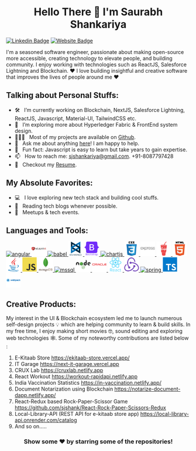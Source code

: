 <h1 align="center"> Hello There 👋 I'm Saurabh Shankariya </h1>

[![Linkedin Badge](https://img.shields.io/badge/-LinkedIn-0e76a8?style=flat-square&logo=Linkedin&logoColor=white)](https://www.linkedin.com/in/saurabh-shankariya-a9127349)
[![Website Badge](https://img.shields.io/badge/Website-3b5998?style=flat-square&logo=google-chrome&logoColor=white)]([https://sjshank.me](https://sjshank.netlify.app/))

I'm a seasoned software engineer, passionate about making open-source more accessible, creating technology to elevate people, and building community. I enjoy working with technologies such as ReactJS, Salesforce Lightning and Blockchain. ❤️ I love building insightful and creative software that improves the lives of people around me ❤️

## Talking about Personal Stuffs:

- 🛠 &nbsp; I’m currently working on Blockchain, NextJS, Salesforce Lightning, ReactJS, Javascript, Material-UI, TailwindCSS etc.
- 🚀 &nbsp; I’m exploring more about Hyperledger Fabric & FrontEnd system design.
- 👨🏻‍💻 &nbsp; Most of my projects are available on [Github](https://github.com/sjshank).
- 💬 &nbsp; Ask me about anything [here](https://sjshank.me/#contact)! I am happy to help.
- 👾 &nbsp; Fun fact: Javascript is easy to learn but take years to gain expertise.
- 📫 &nbsp; How to reach me: sjshankariya@gmail.com. +91-8087797428
- 📝 &nbsp; Checkout my [Resume](https://sjshank.me/assets/Saurabh%20Shankariya%20CV.685b2498.pdf).

## My Absolute Favorites:

- 💻 &nbsp; I love exploring new tech stack and building cool stuffs.
- 📰 &nbsp; Reading tech blogs whenever possible.
- 🍕 &nbsp; Meetups & tech events.

## Languages and Tools:

<p align="left"> <a href="https://angular.io" target="_blank"> <img src="https://angular.io/assets/images/logos/angular/angular.svg" alt="angular" width="40" height="40"/> </a> <a href="https://angular.io" target="_blank"> <img src="https://raw.githubusercontent.com/devicons/devicon/master/icons/angularjs/angularjs-original-wordmark.svg" alt="angularjs" width="40" height="40"/> </a> <a href="https://babeljs.io/" target="_blank"> <img src="https://www.vectorlogo.zone/logos/babeljs/babeljs-icon.svg" alt="babel" width="40" height="40"/> </a> <a href="https://backbonejs.org" target="_blank"> <img src="https://raw.githubusercontent.com/devicons/devicon/master/icons/backbonejs/backbonejs-original-wordmark.svg" alt="backbonejs" width="40" height="40"/> </a> <a href="https://getbootstrap.com" target="_blank"> <img src="https://raw.githubusercontent.com/devicons/devicon/master/icons/bootstrap/bootstrap-plain-wordmark.svg" alt="bootstrap" width="40" height="40"/> </a> <a href="https://www.chartjs.org" target="_blank"> <img src="https://www.chartjs.org/media/logo-title.svg" alt="chartjs" width="40" height="40"/> </a> <a href="https://www.w3schools.com/css/" target="_blank"> <img src="https://raw.githubusercontent.com/devicons/devicon/master/icons/css3/css3-original-wordmark.svg" alt="css3" width="40" height="40"/> </a> <a href="https://expressjs.com" target="_blank"> <img src="https://raw.githubusercontent.com/devicons/devicon/master/icons/express/express-original-wordmark.svg" alt="express" width="40" height="40"/> </a> <a href="https://gulpjs.com" target="_blank"> <img src="https://raw.githubusercontent.com/devicons/devicon/master/icons/gulp/gulp-plain.svg" alt="gulp" width="40" height="40"/> </a> <a href="https://www.w3.org/html/" target="_blank"> <img src="https://raw.githubusercontent.com/devicons/devicon/master/icons/html5/html5-original-wordmark.svg" alt="html5" width="40" height="40"/> </a> <a href="https://www.java.com" target="_blank"> <img src="https://raw.githubusercontent.com/devicons/devicon/master/icons/java/java-original.svg" alt="java" width="40" height="40"/> </a> <a href="https://developer.mozilla.org/en-US/docs/Web/JavaScript" target="_blank"> <img src="https://raw.githubusercontent.com/devicons/devicon/master/icons/javascript/javascript-original.svg" alt="javascript" width="40" height="40"/> </a> <a href="https://www.mongodb.com/" target="_blank"> <img src="https://raw.githubusercontent.com/devicons/devicon/master/icons/mongodb/mongodb-original-wordmark.svg" alt="mongodb" width="40" height="40"/> </a> <a href="https://www.microsoft.com/en-us/sql-server" target="_blank"> <img src="https://www.svgrepo.com/show/303229/microsoft-sql-server-logo.svg" alt="mssql" width="40" height="40"/> </a> <a href="https://nodejs.org" target="_blank"> <img src="https://raw.githubusercontent.com/devicons/devicon/master/icons/nodejs/nodejs-original-wordmark.svg" alt="nodejs" width="40" height="40"/> </a> <a href="https://www.oracle.com/" target="_blank"> <img src="https://raw.githubusercontent.com/devicons/devicon/master/icons/oracle/oracle-original.svg" alt="oracle" width="40" height="40"/> </a> <a href="https://reactjs.org/" target="_blank"> <img src="https://raw.githubusercontent.com/devicons/devicon/master/icons/react/react-original-wordmark.svg" alt="react" width="40" height="40"/> </a> <a href="https://redux.js.org" target="_blank"> <img src="https://raw.githubusercontent.com/devicons/devicon/master/icons/redux/redux-original.svg" alt="redux" width="40" height="40"/> </a> <a href="https://spring.io/" target="_blank"> <img src="https://www.vectorlogo.zone/logos/springio/springio-icon.svg" alt="spring" width="40" height="40"/> </a> <a href="https://www.typescriptlang.org/" target="_blank"> <img src="https://raw.githubusercontent.com/devicons/devicon/master/icons/typescript/typescript-original.svg" alt="typescript" width="40" height="40"/> </a> <a href="https://webpack.js.org" target="_blank"> <img src="https://raw.githubusercontent.com/devicons/devicon/d00d0969292a6569d45b06d3f350f463a0107b0d/icons/webpack/webpack-original-wordmark.svg" alt="webpack" width="40" height="40"/> </a> </p>


## Creative Products:

My interest in the UI & Blockchain ecosystem led me to launch numerous self-design projects 💡 which are helping community to learn & build skills. In my free time, I enjoy making short movies 🤓, sound editing and exploring web technologies 🕸️. Some of my noteworthy contributions are listed below :

1. E-Kitaab Store https://ekitaab-store.vercel.app/
2. IT Garage https://next-it-garage.vercel.app
3. CRUX Lab https://cruxlab.netlify.app
4. React Workout https://workout-rapidapi.netlify.app
5. India Vaccination Statistics https://in-vaccination.netlify.app/
6. Document Notarization using Blockchain https://notarize-document-dapp.netlify.app/
7. React-Redux based Rock-Paper-Scissor Game https://github.com/sjshank/React-Rock-Paper-Scissors-Redux
8. Local-Library-API (REST API for e-kitaab store app) https://local-library-api.onrender.com/catalog
9. And so on.....

<div align="center">

### Show some ❤️ by starring some of the repositories!

</div>
